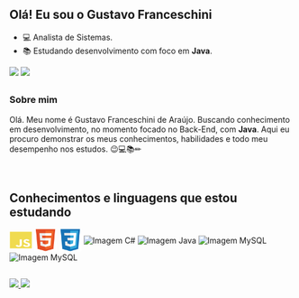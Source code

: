 ## Olá! Eu sou o Gustavo Franceschini
- 💻 Analista de Sistemas.
- 📚 Estudando desenvolvimento com foco em <strong>Java</strong>.

<div>
  <img heigth="180em" width="59%" src="https://github-readme-stats.vercel.app/api?username=gustavofranceschini&count_private=true&show_icons=true&theme=merko"/>
  <img heigth="180em" width="39%" src="https://github-readme-stats.vercel.app/api/top-langs/?username=gustavofranceschini&langs_count=10&hide_progress=true&layout=compact&theme=merko"/>
</div>
  
  ##
  <div>
  <h3>Sobre mim</h3>
  <p>
    Olá. Meu nome é Gustavo Franceschini de Araújo. Buscando conhecimento em desenvolvimento, no momento focado no Back-End, com <strong>Java</strong>. Aqui eu procuro demonstrar os meus conhecimentos, habilidades e todo meu desempenho nos estudos. 😉💻📚✏
  </p>
  </div>
  
 <div style="display: inline_block"><br>
   <h2>Conhecimentos e linguagens que estou estudando</h2>
  <img align="center" alt="Imagem JavaScript" height="30" width="40" src="https://raw.githubusercontent.com/devicons/devicon/master/icons/javascript/javascript-plain.svg">
  <img align="center" alt="Imagem HTML" height="40" width="40" src="https://raw.githubusercontent.com/devicons/devicon/master/icons/html5/html5-original.svg">
  <img align="center" alt="Imagem CSS" height="40" width="40" src="https://raw.githubusercontent.com/devicons/devicon/master/icons/css3/css3-original.svg">
  <img align="center" alt="Imagem C#" height="40" width="40" src="https://cdn.jsdelivr.net/gh/devicons/devicon/icons/csharp/csharp-original.svg">
  <img align="center" alt="Imagem Java" height="40" width="40" src="https://cdn.jsdelivr.net/gh/devicons/devicon/icons/java/java-original.svg">  
   <img align="center" alt="Imagem MySQL" height="40" width="40" src="https://cdn.jsdelivr.net/gh/devicons/devicon/icons/mysql/mysql-original-wordmark.svg">
   <img align="center" alt="Imagem MySQL" height="40" width="40" src="https://cdn.jsdelivr.net/gh/devicons/devicon/icons/microsoftsqlserver/microsoftsqlserver-plain-wordmark.svg">
</div>
  
  ##
  
  <div>
    <a href="https://instagram.com/guhfranceschini" target="_blank">
    <img src="https://img.shields.io/badge/-Instagram-%23E4405F?style=for-the-badge&logo=instagram&logoColor=white" target="_blank">
  </a>
 
  <a href="https://www.linkedin.com/in/gustavo-franceschini-34345121a/" target="_blank">
    <img src="https://img.shields.io/badge/-LinkedIn-%230077B5?style=for-the-badge&logo=linkedin&logoColor=white" target="_blank">
  </a>
  </div>
